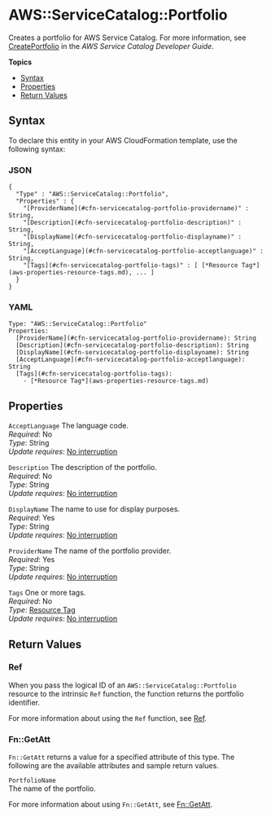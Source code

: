 # AWS::ServiceCatalog::Portfolio<a name="aws-resource-servicecatalog-portfolio"></a>

Creates a portfolio for AWS Service Catalog\. For more information, see [CreatePortfolio](https://docs.aws.amazon.com/servicecatalog/latest/dg/API_CreatePortfolio.html) in the *AWS Service Catalog Developer Guide*\.

**Topics**
+ [Syntax](#aws-resource-servicecatalog-portfolio-syntax)
+ [Properties](#aws-resource-servicecatalog-portfolio-properties)
+ [Return Values](#aws-resource-servicecatalog-portfolio-returnvalues)

## Syntax<a name="aws-resource-servicecatalog-portfolio-syntax"></a>

To declare this entity in your AWS CloudFormation template, use the following syntax:

### JSON<a name="aws-resource-servicecatalog-portfolio-syntax.json"></a>

```
{
  "Type" : "AWS::ServiceCatalog::Portfolio",
  "Properties" : {
    "[ProviderName](#cfn-servicecatalog-portfolio-providername)" : String,
    "[Description](#cfn-servicecatalog-portfolio-description)" : String,
    "[DisplayName](#cfn-servicecatalog-portfolio-displayname)" : String,
    "[AcceptLanguage](#cfn-servicecatalog-portfolio-acceptlanguage)" : String,
    "[Tags](#cfn-servicecatalog-portfolio-tags)" : [ [*Resource Tag*](aws-properties-resource-tags.md), ... ]
  }
}
```

### YAML<a name="aws-resource-servicecatalog-portfolio-syntax.yaml"></a>

```
Type: "AWS::ServiceCatalog::Portfolio"
Properties:
  [ProviderName](#cfn-servicecatalog-portfolio-providername): String
  [Description](#cfn-servicecatalog-portfolio-description): String
  [DisplayName](#cfn-servicecatalog-portfolio-displayname): String
  [AcceptLanguage](#cfn-servicecatalog-portfolio-acceptlanguage): String
  [Tags](#cfn-servicecatalog-portfolio-tags): 
    - [*Resource Tag*](aws-properties-resource-tags.md)
```

## Properties<a name="aws-resource-servicecatalog-portfolio-properties"></a>

`AcceptLanguage`  <a name="cfn-servicecatalog-portfolio-acceptlanguage"></a>
The language code\.  
*Required*: No  
*Type*: String  
*Update requires*: [No interruption](using-cfn-updating-stacks-update-behaviors.md#update-no-interrupt)

`Description`  <a name="cfn-servicecatalog-portfolio-description"></a>
The description of the portfolio\.  
*Required*: No  
*Type*: String  
*Update requires*: [No interruption](using-cfn-updating-stacks-update-behaviors.md#update-no-interrupt)

`DisplayName`  <a name="cfn-servicecatalog-portfolio-displayname"></a>
The name to use for display purposes\.  
*Required*: Yes  
*Type*: String  
*Update requires*: [No interruption](using-cfn-updating-stacks-update-behaviors.md#update-no-interrupt)

`ProviderName`  <a name="cfn-servicecatalog-portfolio-providername"></a>
The name of the portfolio provider\.  
*Required*: Yes  
*Type*: String  
*Update requires*: [No interruption](using-cfn-updating-stacks-update-behaviors.md#update-no-interrupt)

`Tags`  <a name="cfn-servicecatalog-portfolio-tags"></a>
One or more tags\.  
*Required*: No  
*Type*: [Resource Tag](aws-properties-resource-tags.md)  
*Update requires*: [No interruption](using-cfn-updating-stacks-update-behaviors.md#update-no-interrupt)

## Return Values<a name="aws-resource-servicecatalog-portfolio-returnvalues"></a>

### Ref<a name="aws-resource-servicecatalog-portfolio-ref"></a>

When you pass the logical ID of an `AWS::ServiceCatalog::Portfolio` resource to the intrinsic `Ref` function, the function returns the portfolio identifier\.

For more information about using the `Ref` function, see [Ref](intrinsic-function-reference-ref.md)\.

### Fn::GetAtt<a name="aws-resource-servicecatalog-portfolio-getatt"></a>

 `Fn::GetAtt` returns a value for a specified attribute of this type\. The following are the available attributes and sample return values\.

`PortfolioName`  
The name of the portfolio\.

For more information about using `Fn::GetAtt`, see [Fn::GetAtt](intrinsic-function-reference-getatt.md)\.
